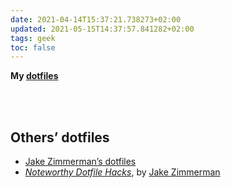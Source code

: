 ```yaml
---
date: 2021-04-14T15:37:21.738273+02:00
updated: 2021-05-15T14:37:57.841282+02:00
tags: geek
toc: false
---
```

**My [dotfiles]**

<br>
<br>

## Others’ dotfiles

- [Jake Zimmerman’s dotfiles](https://github.com/jez/dotfiles "jez’s dotfiles on GitHub")
- <cite><a href="https://blog.jez.io/noteworthy-dotfile-hacks/"  target="_blank" title="Noteworthy Dotfile Hacks">Noteworthy Dotfile Hacks</a></cite>, by [Jake Zimmerman](https://blog.jez.io "Jake Zimmerman")

[dotfiles]: https://github.com/xplosionmind/dotfiles/blob/main/.config/nvim/init.vim 'Tommi’s dotfiles on GitHub'